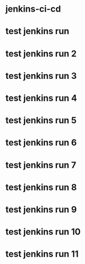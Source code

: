 # jenkins-ci-cd
# test jenkins run
# test jenkins run 2
# test jenkins run 3
# test jenkins run 4
# test jenkins run 5
# test jenkins run 6
# test jenkins run 7
# test jenkins run 8
# test jenkins run 9
# test jenkins run 10
# test jenkins run 11

